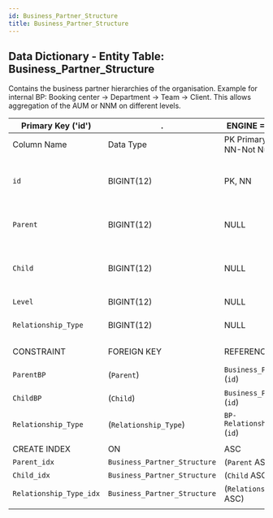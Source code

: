 ```yaml
---
id: Business_Partner_Structure
title: Business_Partner_Structure
---
```


## Data Dictionary - Entity Table: Business_Partner_Structure

Contains the business partner hierarchies of the organisation. Example for internal BP: Booking center -> Department -> Team -> Client. 
This allows aggregation of the AUM or NNM on different levels. 


|Primary Key ('id')|.|ENGINE = InnoDB|.|.|
|---|---|---|---|---|
| Column Name| Data Type|PK Primary Key, NN-Not Null, Null|Example|Comments|
|| 
|`id`| BIGINT(12) |PK, NN|1|PrimaryKey-ID, Not Null (auto creates)|
|`Parent`| BIGINT(12)| NULL|6|Top of hierarchy (parent) of BP|
|`Child`| BIGINT(12)| NULL|15|Under parent hierarchy (child) of BP|
|`Level`| BIGINT(12)| NULL|1|Level of Structure|
|`Relationship_Type`| BIGINT(12) |NULL|1|Type of the relationship|  
||	  
| CONSTRAINT|FOREIGN KEY|REFERENCES |ON DELETE|ON UPDATE|
|`ParentBP`| (`Parent`)| `Business_Partner` (`id`)| NO ACTION| NO ACTION|
|`ChildBP`| (`Child`)| `Business_Partner` (`id`)| NO ACTION| NO ACTION|
|`Relationship_Type`| (`Relationship_Type`)| `BP-Relationship_Type` (`id`)| NO ACTION| NO ACTION|
||	  
| CREATE INDEX|ON|ASC|VISIBLE|.|
|`Parent_idx`| `Business_Partner_Structure`| (`Parent` ASC)| VISIBLE|.|
|`Child_idx` |`Business_Partner_Structure`| (`Child` ASC)| VISIBLE|.|
|`Relationship_Type_idx` |`Business_Partner_Structure`| (`Relationship_Type` ASC)|VISIBLE|.|
||



	  

